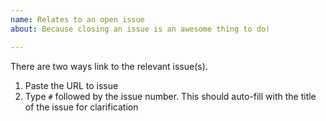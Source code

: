 ```yaml
---
name: Relates to an open issue
about: Because closing an issue is an awesome thing to do!

---
```


There are two ways link to the relevant issue(s).
1. Paste the URL to issue
2. Type `#` followed by the issue number. This should auto-fill with the title of the issue for clarification
